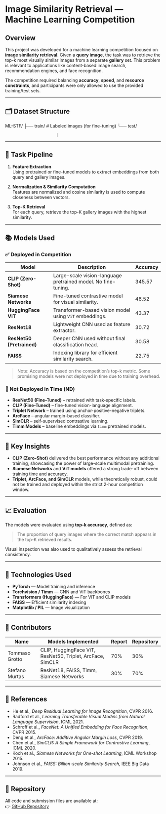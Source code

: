 # Image Similarity Retrieval — Machine Learning Competition

## Overview

This project was developed for a machine learning competition focused on **image similarity retrieval**. Given a **query image**, the task was to retrieve the top-k most visually similar images from a separate **gallery** set. This problem is relevant to applications like content-based image search, recommendation engines, and face recognition.

The competition required balancing **accuracy**, **speed**, and **resource constraints**, and participants were only allowed to use the provided training/test sets.

---

## 🗂️ Dataset Structure

ML-STF/
├── train/ # Labeled images (for fine-tuning)
└── test/

                           |


---

## 🧩 Task Pipeline

1. **Feature Extraction**  
   Using pretrained or fine-tuned models to extract embeddings from both query and gallery images.

2. **Normalization & Similarity Computation**  
   Features are normalized and cosine similarity is used to compute closeness between vectors.

3. **Top-K Retrieval**  
   For each query, retrieve the top-K gallery images with the highest similarity.

---

## 📚 Models Used

### ✅ Deployed in Competition

| Model                | Description                                                                 | Accuracy |
|----------------------|-----------------------------------------------------------------------------|----------|
| **CLIP (Zero-Shot)** | Large-scale vision-language pretrained model. No fine-tuning.               | 345.57   |
| **Siamese Networks** | Fine-tuned contrastive model for visual similarity.                         | 46.52    |
| **HuggingFace ViT**  | Transformer-based vision model using `ViT` embeddings.                      | 43.37    |
| **ResNet18**         | Lightweight CNN used as feature extractor.                                  | 30.72    |
| **ResNet50 (Pretrained)** | Deeper CNN used without final classification head.                     | 30.58    |
| **FAISS**            | Indexing library for efficient similarity search.                           | 22.75    |

> Note: Accuracy is based on the competition’s top-k metric. Some promising models were not deployed in time due to training overhead.

### 🚫 Not Deployed in Time (ND)

- **ResNet50 (Fine-Tuned)** – retrained with task-specific labels.
- **CLIP (Fine-Tuned)** – fine-tuned vision-language alignment.
- **Triplet Network** – trained using anchor-positive-negative triplets.
- **ArcFace** – angular margin-based classifier.
- **SimCLR** – self-supervised contrastive learning.
- **Timm Models** – baseline embeddings via `timm` pretrained models.

---

## 🔬 Key Insights

- **CLIP (Zero-Shot)** delivered the best performance without any additional training, showcasing the power of large-scale multimodal pretraining.
- **Siamese Networks** and **ViT models** offered a strong trade-off between training time and accuracy.
- **Triplet, ArcFace, and SimCLR** models, while theoretically robust, could not be trained and deployed within the strict 2-hour competition window.

---

## 📈 Evaluation

The models were evaluated using **top-k accuracy**, defined as:

> The proportion of query images where the correct match appears in the top-K retrieved results.

Visual inspection was also used to qualitatively assess the retrieval consistency.

---

## 📎 Technologies Used

- **PyTorch** — Model training and inference
- **Torchvision / Timm** — CNN and ViT backbones
- **Transformers (HuggingFace)** — For ViT and CLIP models
- **FAISS** — Efficient similarity indexing
- **Matplotlib / PIL** — Image visualization

---

## 👥 Contributors

| Name             | Models Implemented                                          | Report | Repository |
|------------------|-------------------------------------------------------------|--------|------------|
| Tommaso Grotto   | CLIP, HuggingFace ViT, ResNet50, Triplet, ArcFace, SimCLR   | 70%    | 30%        |
| Stefano Murtas   | ResNet18, FAISS, Timm, Siamese Networks                     | 30%    | 70%        |

---

## 📝 References

- He et al., *Deep Residual Learning for Image Recognition*, CVPR 2016.
- Radford et al., *Learning Transferable Visual Models from Natural Language Supervision*, ICML 2021.
- Schroff et al., *FaceNet: A Unified Embedding for Face Recognition*, CVPR 2015.
- Deng et al., *ArcFace: Additive Angular Margin Loss*, CVPR 2019.
- Chen et al., *SimCLR: A Simple Framework for Contrastive Learning*, ICML 2020.
- Koch et al., *Siamese Networks for One-shot Learning*, ICML Workshop 2015.
- Johnson et al., *FAISS: Billion-scale Similarity Search*, IEEE Big Data 2019.

---

## 💾 Repository

All code and submission files are available at:  
👉 [GitHub Repository](https://github.com/smurtas/ML-STF.git)


